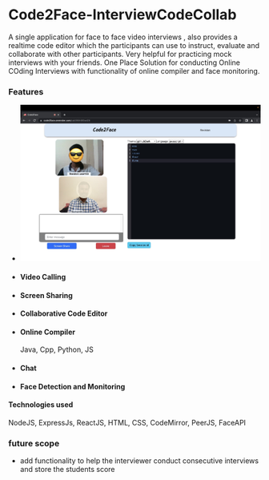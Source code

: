 # Code2Face-InterviewCodeCollab
A single application for face to face video interviews , also provides a realtime code editor which the participants can use to instruct, evaluate and collaborate with other participants. Very helpful for practicing mock interviews with your friends. 
One Place Solution for conducting Online COding Interviews with functionality of online compiler and face monitoring.


### Features
- <img src='/code2face/public/demo.jpg' />
<!-- attach screen shots here -->
- #### Video Calling
- #### Screen Sharing
- #### Collaborative Code Editor
- #### Online Compiler
    Java, Cpp, Python, JS
- #### Chat
- #### Face Detection and Monitoring

#### Technologies used
NodeJS, ExpressJs, ReactJS, HTML, CSS, CodeMirror, PeerJS, FaceAPI


### future scope

- add functionality to help the interviewer conduct consecutive interviews and store the students score
